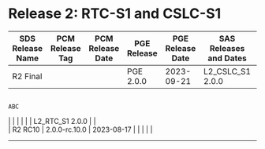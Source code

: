 # Release 2: RTC-S1 and CSLC-S1

| SDS Release Name | PCM Release Tag   | PCM Release Date | PGE Release | PGE Release Date | SAS Releases and Dates | Product Versions |
|------------------|-------------------|------------------|-------------|------------------|------------------------|------------------|
| R2 Final         |                   |                  | PGE 2.0.0   | 2023-09-21       | L2_CSLC_S1 2.0.0       |                  |   
                                                                                             ABC
|                  |                   |                  |             |                  | L2_RTC_S1 2.0.0        |                  |           
| R2 RC10          | 2.0.0-rc.10.0     | 2023-08-17       |             |                  |                        |                  |

-------
